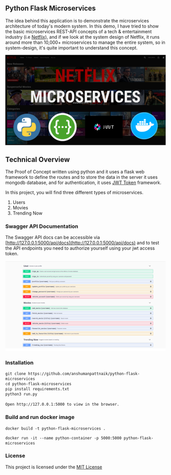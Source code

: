 ## Python Flask Microservices
The idea behind this application is to demonstrate the microservices architecture of today's modern system. In this demo, I have tried to show the basic microservices REST-API concepts of a tech & entertainment industry (i.e [Netflix](https://netflix.com)), and if we look at the system design of Netflix, it runs around more than 10,000+ microservices to manage the entire system, so in system-design, it's quite important to understand this concept.

<img src="screenshots/Netflix_Microservices.png"/>

## Technical Overview
The Proof of Concept written using python and it uses a flask web framework to define the routes and to store the data in the server it uses mongodb database, and for authentication, it uses [JWT Token](https://jwt.io/) framework.

In this project, you will find three different types of microservices.

1. Users
2. Movies
3. Trending Now

### Swagger API Documentation
The Swagger API docs can be accessible via [http://127.0.0.1:5000/api/docs](http://127.0.0.1:5000/api/docs) and to test the API endpoints you need to authorize yourself using your jwt access token.

<img src="screenshots/swagger.png"/>

### Installation
``````````````````````````````````````````````````````````````````````````````````
git clone https://github.com/anshumanpattnaik/python-flask-microservices
cd python-flask-microservices
pip install requirements.txt
python3 run.py

Open http://127.0.0.1:5000 to view in the browser.
```````````````````````````````````````````````````````````````````````````````````

### Build and run docker image

```````````````````````````````````````````````````````
docker build -t python-flask-microservices .
```````````````````````````````````````````````````````

```````````````````````````````````````````````````````````````````````````````
docker run -it --name python-container -p 5000:5000 python-flask-microservices
```````````````````````````````````````````````````````````````````````````````

### License
This project is licensed under the [MIT License](LICENSE)
